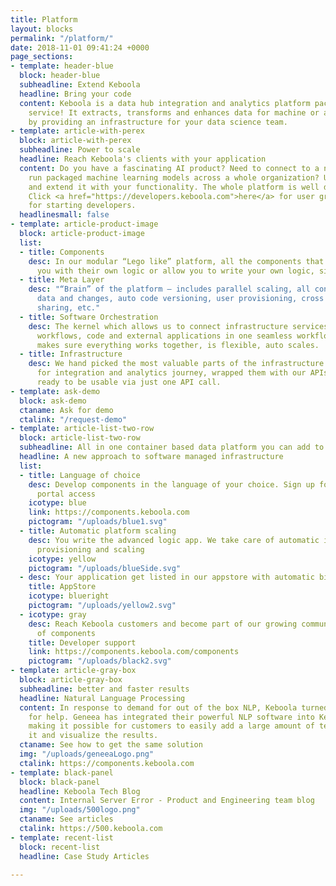 ```yaml
---
title: Platform
layout: blocks
permalink: "/platform/"
date: 2018-11-01 09:41:24 +0000
page_sections:
- template: header-blue
  block: header-blue
  subheadline: Extend Keboola
  headline: Bring your code
  content: Keboola is a data hub integration and analytics platform packaged as a
    service! It extracts, transforms and enhances data for machine or analytic consumption
    by providing an infrastructure for your data science team.
- template: article-with-perex
  block: article-with-perex
  subheadline: Power to scale
  headline: Reach Keboola's clients with your application
  content: Do you have a fascinating AI product? Need to connect to a new source or
    run packaged machine learning models across a whole organization? Use our platform
    and extend it with your functionality. The whole platform is well documented.
    Click <a href="https://developers.keboola.com">here</a> for user groups support
    for starting developers.
  headlinesmall: false
- template: article-product-image
  block: article-product-image
  list:
  - title: Components
    desc: In our modular “Lego like” platform, all the components that either provide
      you with their own logic or allow you to write your own logic, sit in this layer.
  - title: Meta Layer
    desc: "“Brain” of the platform – includes parallel scaling, all configuration
      data and changes, auto code versioning, user provisioning, cross project data
      sharing, etc."
  - title: Software Orchestration
    desc: The kernel which allows us to connect infrastructure services with your
      workflows, code and external applications in one seamless workflow. This layer
      makes sure everything works together, is flexible, auto scales.
  - title: Infrastructure
    desc: We hand picked the most valuable parts of the infrastructure that are needed
      for integration and analytics journey, wrapped them with our APIs and made them
      ready to be usable via just one API call.
- template: ask-demo
  block: ask-demo
  ctaname: Ask for demo
  ctalink: "/request-demo"
- template: article-list-two-row
  block: article-list-two-row
  subheadline: All in one container based data platform you can add to
  headline: A new approach to software managed infrastructure
  list:
  - title: Language of choice
    desc: Develop components in the language of your choice. Sign up for our developer
      portal access
    icotype: blue
    link: https://components.keboola.com
    pictogram: "/uploads/blue1.svg"
  - title: Automatic platform scaling
    desc: You write the advanced logic app. We take care of automatic infrastructure
      provisioning and scaling
    icotype: yellow
    pictogram: "/uploads/blueSide.svg"
  - desc: Your application get listed in our appstore with automatic billing.
    title: AppStore
    icotype: blueright
    pictogram: "/uploads/yellow2.svg"
  - icotype: gray
    desc: Reach Keboola customers and become part of our growing community. See list
      of components
    title: Developer support
    link: https://components.keboola.com/components
    pictogram: "/uploads/black2.svg"
- template: article-gray-box
  block: article-gray-box
  subheadline: better and faster results
  headline: Natural Language Processing
  content: In response to demand for out of the box NLP, Keboola turned to Geneea
    for help. Geneea has integrated their powerful NLP software into Keboola’s platform
    making it possible for customers to easily add a large amount of text, process
    it and visualize the results.
  ctaname: See how to get the same solution
  img: "/uploads/geneeaLogo.png"
  ctalink: https://components.keboola.com
- template: black-panel
  block: black-panel
  headline: Keboola Tech Blog
  content: Internal Server Error - Product and Engineering team blog
  img: "/uploads/500logo.png"
  ctaname: See articles
  ctalink: https://500.keboola.com
- template: recent-list
  block: recent-list
  headline: Case Study Articles

---
```

